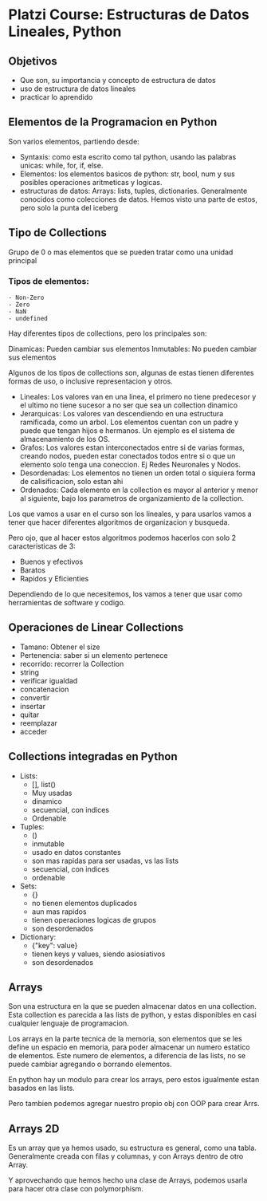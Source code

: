 # Platzi Course: Estructuras de Datos Lineales, Python

## Objetivos
- Que son, su importancia y concepto de estructura de datos
- uso de estructura de datos lineales
- practicar lo aprendido

## Elementos de la Programacion en Python

Son varios elementos, partiendo desde:
- Syntaxis:
    como esta escrito como tal python, usando las palabras 
    unicas: while, for, if, else.
- Elementos:
    los elementos basicos de python: str, bool, num y sus posibles 
    operaciones aritmeticas y logicas.
- estructuras de datos:
    Arrays: lists, tuples, dictionaries. Generalmente conocidos como 
    colecciones de datos. Hemos visto una parte de estos, pero solo la 
    punta del iceberg

## Tipo de Collections

Grupo de 0 o mas elementos que se pueden tratar como una unidad principal

### Tipos de elementos:
    - Non-Zero
    - Zero
    - NaN
    - undefined

Hay diferentes tipos de collections, pero los principales son:

Dinamicas: Pueden cambiar sus elementos
Inmutables: No pueden cambiar sus elementos

Algunos de los tipos de collections son, algunas de 
estas tienen diferentes formas de uso, o inclusive representacion y otros.

- Lineales:
    Los valores van en una linea, el primero no tiene predecesor y el ultimo no tiene sucesor a no 
    ser que sea un collection dinamico
- Jerarquicas:
    Los valores van descendiendo en una estructura ramificada, como un arbol. Los elementos cuentan con 
    un padre y puede que tengan hijos e hermanos. Un ejemplo es el sistema de almacenamiento de los OS.
- Grafos:
    Los valores estan interconectados entre si de varias formas, creando nodos, pueden estar conectados 
    todos entre si o que un elemento solo tenga una coneccion. Ej Redes Neuronales y Nodos.
- Desordenadas:
    Los elementos no tienen un orden total o siquiera forma de calisificacion, solo estan ahi
- Ordenados:
    Cada elemento en la collection es mayor al anterior y menor al siguiente, bajo los parametros de organizamiento 
    de la collection.

Los que vamos a usar en el curso son los lineales, y para usarlos vamos a tener que hacer diferentes algoritmos de 
organizacion y busqueda. 

Pero ojo, que al hacer estos algoritmos podemos hacerlos con solo 2 caracteristicas de 3:

- Buenos y efectivos
- Baratos
- Rapidos y Eficienties

Dependiendo de lo que necesitemos, los vamos a tener que usar como herramientas de software y codigo.

## Operaciones de Linear Collections

- Tamano: Obtener el size
- Pertenencia: saber si un elemento pertenece
- recorrido: recorrer la Collection 
- string
- verificar igualdad
- concatenacion
- convertir 
- insertar
- quitar
- reemplazar
- acceder

## Collections integradas en Python

- Lists:
    - [], list()
    - Muy usadas
    - dinamico
    - secuencial, con indices
    - Ordenable
- Tuples:
    - ()
    - inmutable
    - usado en datos constantes
    - son mas rapidas para ser usadas, vs las lists
    - secuencial, con indices
    - ordenable
- Sets:
    - {}
    - no tienen elementos duplicados
    - aun mas rapidos
    - tienen operaciones logicas de grupos
    - son desordenados
- Dictionary:
    - {"key": value}
    - tienen keys y values, siendo asiosiativos
    - son desordenados

## Arrays

Son una estructura en la que se pueden almacenar datos en una collection. 
Esta collection es parecida a las lists de python, y estas disponibles en casi cualquier lenguaje
de programacion.

Los arrays en la parte tecnica de la memoria, son elementos que se les define un espacio en memoria, para poder 
almacenar un numero estatico de elementos. Este numero de elementos, a diferencia de las lists, no se puede 
cambiar agregando o borrando elementos.

En python hay un modulo para crear los arrays, pero estos igualmente estan basados en las lists.

Pero tambien podemos agregar nuestro propio obj con OOP para crear Arrs.

## Arrays 2D

Es un array que ya hemos usado, su estructura es general, como una tabla. Generalmente creada con filas y columnas, 
y con Arrays dentro de otro Array.

Y aprovechando que hemos hecho una clase de Arrays, podemos usarla para hacer otra clase con polymorphism.


